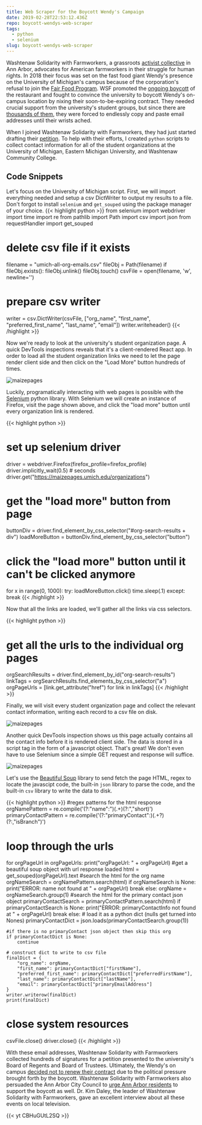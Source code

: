 ```yaml
---
title: Web Scraper for the Boycott Wendy's Campaign
date: 2019-02-28T22:53:12.436Z
repo: boycott-wendys-web-scraper
tags:
  - python
  - selenium
slug: boycott-wendys-web-scraper
---
```

Washtenaw Solidarity with Farmworkers, a grassroots [activist collective](https://www.facebook.com/washsolidaritywfarmworkers/) in Ann Arbor, advocates for American farmworkers in their struggle for human rights. In 2018 their focus was set on the fast food giant Wendy's presence on the University of Michigan's campus because of the corporation's refusal to join the [Fair Food Program](https://www.fairfoodprogram.org). WSF promoted the [ongoing boycott](https://www.boycott-wendys.org) of the restaurant and fought to convince the university to boycott Wendy's on-campus location by nixing their soon-to-be-expiring contract. They needed crucial support from the university's student groups, but since there are [thousands of them](https://maizepages.umich.edu/organizations), they were forced to endlessly copy and paste email addresses until their wrists ached.

When I joined Washtenaw Solidarity with Farmworkers, they had just started drafting their [petition](https://docs.google.com/forms/d/e/1FAIpQLSfdaenm6AwR6zV9haAVpCUXVaZD3AmsI-bCuii6IfBSkibY9w/viewform). To help with their efforts, I created `python` scripts to collect contact information for all of the student organizations at the University of Michigan, Eastern Michigan University, and Washtenaw Community College.

## Code Snippets

Let's focus on the University of Michigan script. First, we will import everything needed and setup a csv DictWriter to output my results to a file. Don't forgot to install `selenium` and `get_souped` using the package manager of your choice.
{{< highlight python >}}
from selenium import webdriver
import time
import re
from pathlib import Path
import csv
import json
from requestHandler import get_souped

# delete csv file if it exists
filename = "umich-all-org-emails.csv"
fileObj = Path(filename)
if fileObj.exists():
    fileObj.unlink()
    fileObj.touch()
csvFile = open(filename, 'w', newline='')

# prepare csv writer
writer = csv.DictWriter(csvFile, ["org_name", "first_name", "preferred_first_name", "last_name", "email"])
writer.writeheader()
{{< /highlight >}}

Now we're ready to look at the university's student organization page. A quick DevTools inspections reveals that it's a client-rendered React app. In order to load all the student organization links we need to let the page render client side and then click on the "Load More" button hundreds of times.

![maizepages](/img/maizepages.png)

Luckily, programatically interacting with web pages is possible with the [Selenium](https://docs.seleniumhq.org) python library. With Selenium we will create an instance of Firefox, visit the page shown above, and click the "load more" button until every organization link is rendered.

{{< highlight python >}}
# set up selenium driver
driver = webdriver.Firefox(firefox_profile=firefox_profile)
driver.implicitly_wait(0.5) # seconds
driver.get("https://maizepages.umich.edu/organizations")

# get the "load more" button from page
buttonDiv = driver.find_element_by_css_selector("#org-search-results + div")
loadMoreButton = buttonDiv.find_element_by_css_selector("button")

# click the "load more" button until it can't be clicked anymore
for x in range(0, 1000):
    try:
        loadMoreButton.click()
        time.sleep(.1)
    except:
        break
{{< /highlight >}}

Now that all the links are loaded, we'll gather all the links via css selectors.

{{< highlight python >}}
# get all the urls to the individual org pages
orgSearchResults = driver.find_element_by_id("org-search-results")
linkTags = orgSearchResults.find_elements_by_css_selector("a")
orgPageUrls = [link.get_attribute("href") for link in linkTags]
{{< /highlight >}}

Finally, we will visit every student organization page and collect the relevant contact information, writing each record to a csv file on disk.

![maizepages](/img/maizepages2.png)

Another quick DevTools inspection shows us this page actually contains all the contact info before it is rendered client side. The data is stored in a script tag in the form of a javascript object. That's great! We don't even have to use Selenium since a simple GET request and response will suffice.

![maizepages](/img/maizepages3.png)

Let's use the [Beautiful Soup](https://www.crummy.com/software/BeautifulSoup/) library to send fetch the page HTML, regex to locate the javascipt code, the built-in `json` library to parse the code, and the built-in `csv` library to write the data to disk.

{{< highlight python >}}
#regex patterns for the html response
orgNamePattern = re.compile('(?:"name":")(.+)(?:","short)')
primaryContactPattern = re.compile('(?:"primaryContact":)(.+?)(?:,"isBranch")')

# loop through the urls
for orgPageUrl in orgPageUrls:
    print("orgPageUrl: " + orgPageUrl)
    #get a beautiful soup object with url response loaded
    html = get_souped(orgPageUrl).text
    #search the html for the org name
    orgNameSearch = orgNamePattern.search(html)
    if orgNameSearch is None:
        print("ERROR: name not found at " + orgPageUrl)
        break
    else:
        orgName = orgNameSearch.group(1)
    #search the html for the primary contact json object
    primaryContactSearch = primaryContactPattern.search(html)
    if primaryContactSearch is None:
        print("ERROR: primaryContactInfo not found at " + orgPageUrl)
        break
    else:
        # load it as a python dict (nulls get turned into Nones)
        primaryContactDict = json.loads(primaryContactSearch.group(1))

    #if there is no primaryContact json object then skip this org
    if primaryContactDict is None:
        continue

    # construct dict to write to csv file
    finalDict = {
        "org_name": orgName,
        "first_name": primaryContactDict["firstName"],
        "preferred_first_name": primaryContactDict["preferredFirstName"],
        "last_name": primaryContactDict["lastName"],
        "email": primaryContactDict["primaryEmailAddress"]
    }
    writer.writerow(finalDict)
    print(finalDict)

# close system resources
csvFile.close()
driver.close()
{{< /highlight >}}

With these email addresses, Washtenaw Solidarity with Farmworkers collected hundreds of signatures for a petition presented to the university's Board of Regents and Board of Trustees. Ultimately, the Wendy's on campus [decided not to renew their contract](https://www.metrotimes.com/table-and-bar/archives/2019/02/18/university-of-michigan-cuts-ties-with-wendys-restaurant) due to the political pressure brought forth by the boycott. Washtenaw Solidarity with Farmworkers also persuaded the Ann Arbor City Council to [urge Ann Arbor residents](https://www.wxyz.com/ann-arbor-city-council-urges-boycott-of-wendys-hamburgers-over-fair-food-program) to support the boycott as well. Dr. Kim Daley, the leader of Washtenaw Solidarity with Farmworkers, gave an excellent interview about all these events on local television.

{{< yt CBHuGUtL2SQ >}}
